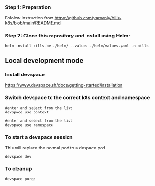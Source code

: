 ### Step 1: Preparation
Fololow instruction from https://github.com/yarsoniy/bills-k8s/blob/main/README.md

### Step 2: Clone this repository and install using Helm:
```
helm install bills-be ./helm/ --values ./helm/values.yaml -n bills
```

## Local development mode
### Install devspace
https://www.devspace.sh/docs/getting-started/installation

### Switch devspace to the correct k8s context and namespace
```
#enter and select from the list
devspace use context 

#enter and select from the list
devspace use namespace
```

### To start a devspace session
This will replace the normal pod to a despace pod
```
devspace dev
```

### To cleanup
```
devspace purge
```

